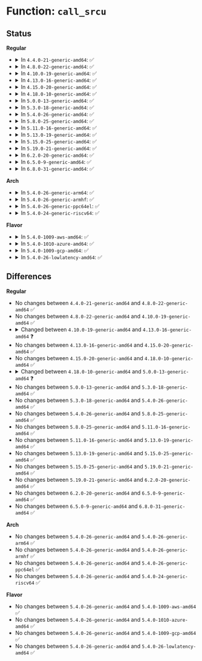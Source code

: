 # Function: <code>call_srcu</code>

## Status
<b>Regular</b>
<ul>
<li>
<details>
<summary>In <code>4.4.0-21-generic-amd64</code>: ✅</summary>

```c
void call_srcu(struct srcu_struct * sp, struct callback_head * head, rcu_callback_t func)
```

```json
{
  "name": "call_srcu",
  "collision_type": "Unique Global",
  "inline_type": "No",
  "funcs": [
    {
      "addr": 18446744071579777696,
      "name": "call_srcu",
      "external": true,
      "loc": "kernel/rcu/srcu.c:387",
      "file": "kernel/rcu/srcu.c",
      "inline": "seen, unknown",
      "caller_inline": [],
      "caller_func": [
        "mm/mmu_notifier.c:mmu_notifier_call_srcu"
      ]
    }
  ],
  "symbols": [
    {
      "addr": 18446744071579777696,
      "name": "call_srcu",
      "section": ".text",
      "bind": "STB_GLOBAL",
      "size": 112
    }
  ]
}
```
</details>
</li>
<li>
<details>
<summary>In <code>4.8.0-22-generic-amd64</code>: ✅</summary>

```c
void call_srcu(struct srcu_struct * sp, struct callback_head * head, rcu_callback_t func)
```

```json
{
  "name": "call_srcu",
  "collision_type": "Unique Global",
  "inline_type": "No",
  "funcs": [
    {
      "addr": 18446744071579803056,
      "name": "call_srcu",
      "external": true,
      "loc": "kernel/rcu/srcu.c:387",
      "file": "kernel/rcu/srcu.c",
      "inline": "seen, unknown",
      "caller_inline": [],
      "caller_func": [
        "mm/mmu_notifier.c:mmu_notifier_call_srcu"
      ]
    }
  ],
  "symbols": [
    {
      "addr": 18446744071579803056,
      "name": "call_srcu",
      "section": ".text",
      "bind": "STB_GLOBAL",
      "size": 112
    }
  ]
}
```
</details>
</li>
<li>
<details>
<summary>In <code>4.10.0-19-generic-amd64</code>: ✅</summary>

```c
void call_srcu(struct srcu_struct * sp, struct callback_head * head, rcu_callback_t func)
```

```json
{
  "name": "call_srcu",
  "collision_type": "Unique Global",
  "inline_type": "No",
  "funcs": [
    {
      "addr": 18446744071579831424,
      "name": "call_srcu",
      "external": true,
      "loc": "kernel/rcu/srcu.c:387",
      "file": "kernel/rcu/srcu.c",
      "inline": "seen, unknown",
      "caller_inline": [],
      "caller_func": [
        "mm/mmu_notifier.c:mmu_notifier_call_srcu",
        "drivers/base/core.c:__device_link_del"
      ]
    }
  ],
  "symbols": [
    {
      "addr": 18446744071579831424,
      "name": "call_srcu",
      "section": ".text",
      "bind": "STB_GLOBAL",
      "size": 112
    }
  ]
}
```
</details>
</li>
<li>
<details>
<summary>In <code>4.13.0-16-generic-amd64</code>: ✅</summary>

```c
void call_srcu(struct srcu_struct * sp, struct callback_head * rhp, rcu_callback_t func)
```

```json
{
  "name": "call_srcu",
  "collision_type": "Unique Global",
  "inline_type": "No",
  "funcs": [
    {
      "addr": 18446744071579836736,
      "name": "call_srcu",
      "external": true,
      "loc": "kernel/rcu/srcutree.c:870",
      "file": "kernel/rcu/srcutree.c",
      "inline": "seen, unknown",
      "caller_inline": [],
      "caller_func": [
        "mm/mmu_notifier.c:mmu_notifier_call_srcu",
        "drivers/base/core.c:__device_link_del"
      ]
    }
  ],
  "symbols": [
    {
      "addr": 18446744071579836736,
      "name": "call_srcu",
      "section": ".text",
      "bind": "STB_GLOBAL",
      "size": 21
    }
  ]
}
```
</details>
</li>
<li>
<details>
<summary>In <code>4.15.0-20-generic-amd64</code>: ✅</summary>

```c
void call_srcu(struct srcu_struct * sp, struct callback_head * rhp, rcu_callback_t func)
```

```json
{
  "name": "call_srcu",
  "collision_type": "Unique Global",
  "inline_type": "No",
  "funcs": [
    {
      "addr": 18446744071579877040,
      "name": "call_srcu",
      "external": true,
      "loc": "kernel/rcu/srcutree.c:871",
      "file": "kernel/rcu/srcutree.c",
      "inline": "seen, unknown",
      "caller_inline": [],
      "caller_func": [
        "mm/mmu_notifier.c:mmu_notifier_call_srcu",
        "drivers/base/core.c:__device_link_del"
      ]
    }
  ],
  "symbols": [
    {
      "addr": 18446744071579877040,
      "name": "call_srcu",
      "section": ".text",
      "bind": "STB_GLOBAL",
      "size": 21
    }
  ]
}
```
</details>
</li>
<li>
<details>
<summary>In <code>4.18.0-10-generic-amd64</code>: ✅</summary>

```c
void call_srcu(struct srcu_struct * sp, struct callback_head * rhp, rcu_callback_t func)
```

```json
{
  "name": "call_srcu",
  "collision_type": "Unique Global",
  "inline_type": "No",
  "funcs": [
    {
      "addr": 18446744071579911056,
      "name": "call_srcu",
      "external": true,
      "loc": "kernel/rcu/srcutree.c:901",
      "file": "kernel/rcu/srcutree.c",
      "inline": "seen, unknown",
      "caller_inline": [],
      "caller_func": [
        "mm/mmu_notifier.c:mmu_notifier_call_srcu",
        "drivers/base/core.c:__device_link_del"
      ]
    }
  ],
  "symbols": [
    {
      "addr": 18446744071579911056,
      "name": "call_srcu",
      "section": ".text",
      "bind": "STB_GLOBAL",
      "size": 21
    }
  ]
}
```
</details>
</li>
<li>
<details>
<summary>In <code>5.0.0-13-generic-amd64</code>: ✅</summary>

```c
void call_srcu(struct srcu_struct * ssp, struct callback_head * rhp, rcu_callback_t func)
```

```json
{
  "name": "call_srcu",
  "collision_type": "Unique Global",
  "inline_type": "No",
  "funcs": [
    {
      "addr": 18446744071579958736,
      "name": "call_srcu",
      "external": true,
      "loc": "kernel/rcu/srcutree.c:919",
      "file": "kernel/rcu/srcutree.c",
      "inline": "seen, unknown",
      "caller_inline": [],
      "caller_func": [
        "kernel/tracepoint.c:rcu_free_old_probes",
        "mm/mmu_notifier.c:mmu_notifier_call_srcu",
        "drivers/base/core.c:__device_link_del"
      ]
    }
  ],
  "symbols": [
    {
      "addr": 18446744071579958736,
      "name": "call_srcu",
      "section": ".text",
      "bind": "STB_GLOBAL",
      "size": 21
    }
  ]
}
```
</details>
</li>
<li>
<details>
<summary>In <code>5.3.0-18-generic-amd64</code>: ✅</summary>

```c
void call_srcu(struct srcu_struct * ssp, struct callback_head * rhp, rcu_callback_t func)
```

```json
{
  "name": "call_srcu",
  "collision_type": "Unique Global",
  "inline_type": "No",
  "funcs": [
    {
      "addr": 18446744071579995280,
      "name": "call_srcu",
      "external": true,
      "loc": "kernel/rcu/srcutree.c:894",
      "file": "kernel/rcu/srcutree.c",
      "inline": "seen, unknown",
      "caller_inline": [],
      "caller_func": [
        "kernel/tracepoint.c:rcu_free_old_probes",
        "mm/mmu_notifier.c:mmu_notifier_call_srcu",
        "drivers/base/core.c:__device_link_del"
      ]
    }
  ],
  "symbols": [
    {
      "addr": 18446744071579995280,
      "name": "call_srcu",
      "section": ".text",
      "bind": "STB_GLOBAL",
      "size": 21
    }
  ]
}
```
</details>
</li>
<li>
<details>
<summary>In <code>5.4.0-26-generic-amd64</code>: ✅</summary>

```c
void call_srcu(struct srcu_struct * ssp, struct callback_head * rhp, rcu_callback_t func)
```

```json
{
  "name": "call_srcu",
  "collision_type": "Unique Global",
  "inline_type": "No",
  "funcs": [
    {
      "addr": 18446744071580045408,
      "name": "call_srcu",
      "external": true,
      "loc": "kernel/rcu/srcutree.c:895",
      "file": "kernel/rcu/srcutree.c",
      "inline": "seen, unknown",
      "caller_inline": [],
      "caller_func": [
        "kernel/tracepoint.c:rcu_free_old_probes",
        "mm/mmu_notifier.c:mmu_notifier_put",
        "drivers/base/core.c:__device_link_del"
      ]
    }
  ],
  "symbols": [
    {
      "addr": 18446744071580045408,
      "name": "call_srcu",
      "section": ".text",
      "bind": "STB_GLOBAL",
      "size": 21
    }
  ]
}
```
</details>
</li>
<li>
<details>
<summary>In <code>5.8.0-25-generic-amd64</code>: ✅</summary>

```c
void call_srcu(struct srcu_struct * ssp, struct callback_head * rhp, rcu_callback_t func)
```

```json
{
  "name": "call_srcu",
  "collision_type": "Unique Global",
  "inline_type": "No",
  "funcs": [
    {
      "addr": 18446744071580101248,
      "name": "call_srcu",
      "external": true,
      "loc": "kernel/rcu/srcutree.c:908",
      "file": "kernel/rcu/srcutree.c",
      "inline": "seen, unknown",
      "caller_inline": [],
      "caller_func": [
        "kernel/tracepoint.c:rcu_free_old_probes",
        "mm/mmu_notifier.c:mmu_notifier_put",
        "drivers/base/core.c:__device_link_del"
      ]
    }
  ],
  "symbols": [
    {
      "addr": 18446744071580101248,
      "name": "call_srcu",
      "section": ".text",
      "bind": "STB_GLOBAL",
      "size": 21
    }
  ]
}
```
</details>
</li>
<li>
<details>
<summary>In <code>5.11.0-16-generic-amd64</code>: ✅</summary>

```c
void call_srcu(struct srcu_struct * ssp, struct callback_head * rhp, rcu_callback_t func)
```

```json
{
  "name": "call_srcu",
  "collision_type": "Unique Global",
  "inline_type": "No",
  "funcs": [
    {
      "addr": 18446744071580082784,
      "name": "call_srcu",
      "external": true,
      "loc": "kernel/rcu/srcutree.c:897",
      "file": "kernel/rcu/srcutree.c",
      "inline": "seen, unknown",
      "caller_inline": [],
      "caller_func": [
        "kernel/tracepoint.c:rcu_free_old_probes",
        "mm/mmu_notifier.c:mmu_notifier_put",
        "drivers/base/core.c:devlink_dev_release"
      ]
    }
  ],
  "symbols": [
    {
      "addr": 18446744071580082784,
      "name": "call_srcu",
      "section": ".text",
      "bind": "STB_GLOBAL",
      "size": 21
    }
  ]
}
```
</details>
</li>
<li>
<details>
<summary>In <code>5.13.0-19-generic-amd64</code>: ✅</summary>

```c
void call_srcu(struct srcu_struct * ssp, struct callback_head * rhp, rcu_callback_t func)
```

```json
{
  "name": "call_srcu",
  "collision_type": "Unique Global",
  "inline_type": "No",
  "funcs": [
    {
      "addr": 18446744071580084144,
      "name": "call_srcu",
      "external": true,
      "loc": "kernel/rcu/srcutree.c:911",
      "file": "kernel/rcu/srcutree.c",
      "inline": "seen, unknown",
      "caller_inline": [],
      "caller_func": [
        "kernel/tracepoint.c:rcu_free_old_probes",
        "mm/mmu_notifier.c:mmu_notifier_put"
      ]
    }
  ],
  "symbols": [
    {
      "addr": 18446744071580084144,
      "name": "call_srcu",
      "section": ".text",
      "bind": "STB_GLOBAL",
      "size": 25
    }
  ]
}
```
</details>
</li>
<li>
<details>
<summary>In <code>5.15.0-25-generic-amd64</code>: ✅</summary>

```c
void call_srcu(struct srcu_struct * ssp, struct callback_head * rhp, rcu_callback_t func)
```

```json
{
  "name": "call_srcu",
  "collision_type": "Unique Global",
  "inline_type": "No",
  "funcs": [
    {
      "addr": 18446744071580220592,
      "name": "call_srcu",
      "external": true,
      "loc": "kernel/rcu/srcutree.c:903",
      "file": "kernel/rcu/srcutree.c",
      "inline": "seen, unknown",
      "caller_inline": [],
      "caller_func": [
        "kernel/tracepoint.c:rcu_free_old_probes",
        "mm/mmu_notifier.c:mmu_notifier_put"
      ]
    }
  ],
  "symbols": [
    {
      "addr": 18446744071580220592,
      "name": "call_srcu",
      "section": ".text",
      "bind": "STB_GLOBAL",
      "size": 25
    }
  ]
}
```
</details>
</li>
<li>
<details>
<summary>In <code>5.19.0-21-generic-amd64</code>: ✅</summary>

```c
void call_srcu(struct srcu_struct * ssp, struct callback_head * rhp, rcu_callback_t func)
```

```json
{
  "name": "call_srcu",
  "collision_type": "Unique Global",
  "inline_type": "No",
  "funcs": [
    {
      "addr": 18446744071580381168,
      "name": "call_srcu",
      "external": true,
      "loc": "kernel/rcu/srcutree.c:1188",
      "file": "kernel/rcu/srcutree.c",
      "inline": "seen, unknown",
      "caller_inline": [],
      "caller_func": [
        "kernel/tracepoint.c:rcu_free_old_probes",
        "mm/mmu_notifier.c:mmu_notifier_put"
      ]
    }
  ],
  "symbols": [
    {
      "addr": 18446744071580381168,
      "name": "call_srcu",
      "section": ".text",
      "bind": "STB_GLOBAL",
      "size": 37
    }
  ]
}
```
</details>
</li>
<li>
<details>
<summary>In <code>6.2.0-20-generic-amd64</code>: ✅</summary>

```c
void call_srcu(struct srcu_struct * ssp, struct callback_head * rhp, rcu_callback_t func)
```

```json
{
  "name": "call_srcu",
  "collision_type": "Unique Global",
  "inline_type": "No",
  "funcs": [
    {
      "addr": 18446744071580607904,
      "name": "call_srcu",
      "external": true,
      "loc": "kernel/rcu/srcutree.c:1257",
      "file": "kernel/rcu/srcutree.c",
      "inline": "seen, unknown",
      "caller_inline": [],
      "caller_func": [
        "kernel/tracepoint.c:rcu_free_old_probes",
        "mm/mmu_notifier.c:mmu_notifier_put"
      ]
    }
  ],
  "symbols": [
    {
      "addr": 18446744071580607904,
      "name": "call_srcu",
      "section": ".text",
      "bind": "STB_GLOBAL",
      "size": 37
    }
  ]
}
```
</details>
</li>
<li>
<details>
<summary>In <code>6.5.0-9-generic-amd64</code>: ✅</summary>

```c
void call_srcu(struct srcu_struct * ssp, struct callback_head * rhp, rcu_callback_t func)
```

```json
{
  "name": "call_srcu",
  "collision_type": "Unique Global",
  "inline_type": "No",
  "funcs": [
    {
      "addr": 18446744071580681600,
      "name": "call_srcu",
      "external": true,
      "loc": "kernel/rcu/srcutree.c:1331",
      "file": "kernel/rcu/srcutree.c",
      "inline": "seen, unknown",
      "caller_inline": [],
      "caller_func": [
        "kernel/tracepoint.c:rcu_free_old_probes",
        "mm/mmu_notifier.c:mmu_notifier_put"
      ]
    }
  ],
  "symbols": [
    {
      "addr": 18446744071580681600,
      "name": "call_srcu",
      "section": ".text",
      "bind": "STB_GLOBAL",
      "size": 37
    }
  ]
}
```
</details>
</li>
<li>
<details>
<summary>In <code>6.8.0-31-generic-amd64</code>: ✅</summary>

```c
void call_srcu(struct srcu_struct * ssp, struct callback_head * rhp, rcu_callback_t func)
```

```json
{
  "name": "call_srcu",
  "collision_type": "Unique Global",
  "inline_type": "No",
  "funcs": [
    {
      "addr": 18446744071580748384,
      "name": "call_srcu",
      "external": true,
      "loc": "kernel/rcu/srcutree.c:1351",
      "file": "kernel/rcu/srcutree.c",
      "inline": "seen, unknown",
      "caller_inline": [],
      "caller_func": [
        "kernel/tracepoint.c:rcu_free_old_probes",
        "mm/mmu_notifier.c:mmu_notifier_put"
      ]
    }
  ],
  "symbols": [
    {
      "addr": 18446744071580748384,
      "name": "call_srcu",
      "section": ".text",
      "bind": "STB_GLOBAL",
      "size": 37
    }
  ]
}
```
</details>
</li>
</ul>
<b>Arch</b>
<ul>
<li>
<details>
<summary>In <code>5.4.0-26-generic-arm64</code>: ✅</summary>

```c
void call_srcu(struct srcu_struct * ssp, struct callback_head * rhp, rcu_callback_t func)
```

```json
{
  "name": "call_srcu",
  "collision_type": "Unique Global",
  "inline_type": "No",
  "funcs": [
    {
      "addr": 18446603336491251288,
      "name": "call_srcu",
      "external": true,
      "loc": "kernel/rcu/srcutree.c:895",
      "file": "kernel/rcu/srcutree.c",
      "inline": "seen, unknown",
      "caller_inline": [],
      "caller_func": [
        "kernel/tracepoint.c:rcu_free_old_probes",
        "mm/mmu_notifier.c:mmu_notifier_put",
        "drivers/base/core.c:__device_link_del"
      ]
    }
  ],
  "symbols": [
    {
      "addr": 18446603336491251288,
      "name": "call_srcu",
      "section": ".text",
      "bind": "STB_GLOBAL",
      "size": 72
    }
  ]
}
```
</details>
</li>
<li>
<details>
<summary>In <code>5.4.0-26-generic-armhf</code>: ✅</summary>

```c
void call_srcu(struct srcu_struct * ssp, struct callback_head * rhp, rcu_callback_t func)
```

```json
{
  "name": "call_srcu",
  "collision_type": "Unique Global",
  "inline_type": "No",
  "funcs": [
    {
      "addr": 3225261076,
      "name": "call_srcu",
      "external": true,
      "loc": "kernel/rcu/srcutree.c:895",
      "file": "kernel/rcu/srcutree.c",
      "inline": "seen, unknown",
      "caller_inline": [],
      "caller_func": [
        "kernel/tracepoint.c:rcu_free_old_probes",
        "mm/mmu_notifier.c:mmu_notifier_put",
        "drivers/base/core.c:__device_link_del"
      ]
    }
  ],
  "symbols": [
    {
      "addr": 3225261076,
      "name": "call_srcu",
      "section": ".text",
      "bind": "STB_GLOBAL",
      "size": 32
    }
  ]
}
```
</details>
</li>
<li>
<details>
<summary>In <code>5.4.0-26-generic-ppc64el</code>: ✅</summary>

```c
void call_srcu(struct srcu_struct * ssp, struct callback_head * rhp, rcu_callback_t func)
```

```json
{
  "name": "call_srcu",
  "collision_type": "Unique Global",
  "inline_type": "No",
  "funcs": [
    {
      "addr": 13835058055284150480,
      "name": "call_srcu",
      "external": true,
      "loc": "kernel/rcu/srcutree.c:895",
      "file": "kernel/rcu/srcutree.c",
      "inline": "seen, unknown",
      "caller_inline": [],
      "caller_func": [
        "kernel/tracepoint.c:rcu_free_old_probes",
        "mm/mmu_notifier.c:mmu_notifier_put",
        "drivers/base/core.c:__device_link_del"
      ]
    }
  ],
  "symbols": [
    {
      "addr": 13835058055284150480,
      "name": "call_srcu",
      "section": ".text",
      "bind": "STB_GLOBAL",
      "size": 24
    }
  ]
}
```
</details>
</li>
<li>
<details>
<summary>In <code>5.4.0-24-generic-riscv64</code>: ✅</summary>

```c
void call_srcu(struct srcu_struct * ssp, struct callback_head * rhp, rcu_callback_t func)
```

```json
{
  "name": "call_srcu",
  "collision_type": "Unique Global",
  "inline_type": "No",
  "funcs": [
    {
      "addr": 18446743936271776060,
      "name": "call_srcu",
      "external": true,
      "loc": "kernel/rcu/srcutree.c:895",
      "file": "kernel/rcu/srcutree.c",
      "inline": "seen, unknown",
      "caller_inline": [],
      "caller_func": [
        "kernel/tracepoint.c:rcu_free_old_probes",
        "mm/mmu_notifier.c:mmu_notifier_put",
        "drivers/base/core.c:__device_link_del"
      ]
    }
  ],
  "symbols": [
    {
      "addr": 18446743936271776060,
      "name": "call_srcu",
      "section": ".text",
      "bind": "STB_GLOBAL",
      "size": 60
    }
  ]
}
```
</details>
</li>
</ul>
<b>Flavor</b>
<ul>
<li>
<details>
<summary>In <code>5.4.0-1009-aws-amd64</code>: ✅</summary>

```c
void call_srcu(struct srcu_struct * ssp, struct callback_head * rhp, rcu_callback_t func)
```

```json
{
  "name": "call_srcu",
  "collision_type": "Unique Global",
  "inline_type": "No",
  "funcs": [
    {
      "addr": 18446744071580014144,
      "name": "call_srcu",
      "external": true,
      "loc": "kernel/rcu/srcutree.c:895",
      "file": "kernel/rcu/srcutree.c",
      "inline": "seen, unknown",
      "caller_inline": [],
      "caller_func": [
        "kernel/tracepoint.c:rcu_free_old_probes",
        "mm/mmu_notifier.c:mmu_notifier_put",
        "drivers/base/core.c:__device_link_del"
      ]
    }
  ],
  "symbols": [
    {
      "addr": 18446744071580014144,
      "name": "call_srcu",
      "section": ".text",
      "bind": "STB_GLOBAL",
      "size": 21
    }
  ]
}
```
</details>
</li>
<li>
<details>
<summary>In <code>5.4.0-1010-azure-amd64</code>: ✅</summary>

```c
void call_srcu(struct srcu_struct * ssp, struct callback_head * rhp, rcu_callback_t func)
```

```json
{
  "name": "call_srcu",
  "collision_type": "Unique Global",
  "inline_type": "No",
  "funcs": [
    {
      "addr": 18446744071579952880,
      "name": "call_srcu",
      "external": true,
      "loc": "kernel/rcu/srcutree.c:895",
      "file": "kernel/rcu/srcutree.c",
      "inline": "seen, unknown",
      "caller_inline": [],
      "caller_func": [
        "kernel/tracepoint.c:rcu_free_old_probes",
        "mm/mmu_notifier.c:mmu_notifier_put",
        "drivers/base/core.c:__device_link_del"
      ]
    }
  ],
  "symbols": [
    {
      "addr": 18446744071579952880,
      "name": "call_srcu",
      "section": ".text",
      "bind": "STB_GLOBAL",
      "size": 21
    }
  ]
}
```
</details>
</li>
<li>
<details>
<summary>In <code>5.4.0-1009-gcp-amd64</code>: ✅</summary>

```c
void call_srcu(struct srcu_struct * ssp, struct callback_head * rhp, rcu_callback_t func)
```

```json
{
  "name": "call_srcu",
  "collision_type": "Unique Global",
  "inline_type": "No",
  "funcs": [
    {
      "addr": 18446744071580005680,
      "name": "call_srcu",
      "external": true,
      "loc": "kernel/rcu/srcutree.c:895",
      "file": "kernel/rcu/srcutree.c",
      "inline": "seen, unknown",
      "caller_inline": [],
      "caller_func": [
        "kernel/tracepoint.c:rcu_free_old_probes",
        "mm/mmu_notifier.c:mmu_notifier_put",
        "drivers/base/core.c:__device_link_del"
      ]
    }
  ],
  "symbols": [
    {
      "addr": 18446744071580005680,
      "name": "call_srcu",
      "section": ".text",
      "bind": "STB_GLOBAL",
      "size": 21
    }
  ]
}
```
</details>
</li>
<li>
<details>
<summary>In <code>5.4.0-26-lowlatency-amd64</code>: ✅</summary>

```c
void call_srcu(struct srcu_struct * ssp, struct callback_head * rhp, rcu_callback_t func)
```

```json
{
  "name": "call_srcu",
  "collision_type": "Unique Global",
  "inline_type": "No",
  "funcs": [
    {
      "addr": 18446744071580054784,
      "name": "call_srcu",
      "external": true,
      "loc": "kernel/rcu/srcutree.c:895",
      "file": "kernel/rcu/srcutree.c",
      "inline": "seen, unknown",
      "caller_inline": [],
      "caller_func": [
        "kernel/tracepoint.c:rcu_free_old_probes",
        "mm/mmu_notifier.c:mmu_notifier_put",
        "drivers/base/core.c:__device_link_del"
      ]
    }
  ],
  "symbols": [
    {
      "addr": 18446744071580054784,
      "name": "call_srcu",
      "section": ".text",
      "bind": "STB_GLOBAL",
      "size": 21
    }
  ]
}
```
</details>
</li>
</ul>

## Differences
<b>Regular</b>
<ul>
<li>
No changes between <code>4.4.0-21-generic-amd64</code> and <code>4.8.0-22-generic-amd64</code> ✅
</li>
<li>
No changes between <code>4.8.0-22-generic-amd64</code> and <code>4.10.0-19-generic-amd64</code> ✅
</li>
<li>
<details>
<summary>Changed between <code>4.10.0-19-generic-amd64</code> and <code>4.13.0-16-generic-amd64</code> ❓</summary>
<ul>
<li>
<b>Param added. </b>
<code>struct callback_head * rhp</code>
</li>
<li>
<b>Param removed. </b>
<code>struct callback_head * head</code>
</li>
</ul>
</details>
</li>
<li>
No changes between <code>4.13.0-16-generic-amd64</code> and <code>4.15.0-20-generic-amd64</code> ✅
</li>
<li>
No changes between <code>4.15.0-20-generic-amd64</code> and <code>4.18.0-10-generic-amd64</code> ✅
</li>
<li>
<details>
<summary>Changed between <code>4.18.0-10-generic-amd64</code> and <code>5.0.0-13-generic-amd64</code> ❓</summary>
<ul>
<li>
<b>Param added. </b>
<code>struct srcu_struct * ssp</code>
</li>
<li>
<b>Param removed. </b>
<code>struct srcu_struct * sp</code>
</li>
</ul>
</details>
</li>
<li>
No changes between <code>5.0.0-13-generic-amd64</code> and <code>5.3.0-18-generic-amd64</code> ✅
</li>
<li>
No changes between <code>5.3.0-18-generic-amd64</code> and <code>5.4.0-26-generic-amd64</code> ✅
</li>
<li>
No changes between <code>5.4.0-26-generic-amd64</code> and <code>5.8.0-25-generic-amd64</code> ✅
</li>
<li>
No changes between <code>5.8.0-25-generic-amd64</code> and <code>5.11.0-16-generic-amd64</code> ✅
</li>
<li>
No changes between <code>5.11.0-16-generic-amd64</code> and <code>5.13.0-19-generic-amd64</code> ✅
</li>
<li>
No changes between <code>5.13.0-19-generic-amd64</code> and <code>5.15.0-25-generic-amd64</code> ✅
</li>
<li>
No changes between <code>5.15.0-25-generic-amd64</code> and <code>5.19.0-21-generic-amd64</code> ✅
</li>
<li>
No changes between <code>5.19.0-21-generic-amd64</code> and <code>6.2.0-20-generic-amd64</code> ✅
</li>
<li>
No changes between <code>6.2.0-20-generic-amd64</code> and <code>6.5.0-9-generic-amd64</code> ✅
</li>
<li>
No changes between <code>6.5.0-9-generic-amd64</code> and <code>6.8.0-31-generic-amd64</code> ✅
</li>
</ul>
<b>Arch</b>
<ul>
<li>
No changes between <code>5.4.0-26-generic-amd64</code> and <code>5.4.0-26-generic-arm64</code> ✅
</li>
<li>
No changes between <code>5.4.0-26-generic-amd64</code> and <code>5.4.0-26-generic-armhf</code> ✅
</li>
<li>
No changes between <code>5.4.0-26-generic-amd64</code> and <code>5.4.0-26-generic-ppc64el</code> ✅
</li>
<li>
No changes between <code>5.4.0-26-generic-amd64</code> and <code>5.4.0-24-generic-riscv64</code> ✅
</li>
</ul>
<b>Flavor</b>
<ul>
<li>
No changes between <code>5.4.0-26-generic-amd64</code> and <code>5.4.0-1009-aws-amd64</code> ✅
</li>
<li>
No changes between <code>5.4.0-26-generic-amd64</code> and <code>5.4.0-1010-azure-amd64</code> ✅
</li>
<li>
No changes between <code>5.4.0-26-generic-amd64</code> and <code>5.4.0-1009-gcp-amd64</code> ✅
</li>
<li>
No changes between <code>5.4.0-26-generic-amd64</code> and <code>5.4.0-26-lowlatency-amd64</code> ✅
</li>
</ul>
